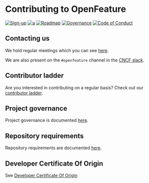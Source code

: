 # Contributing to OpenFeature

[![Sign-up](https://img.shields.io/static/v1?label=Sign-up&message=for%20news&color=blue)](https://bit.ly/openfeature-signup)
[![a](https://img.shields.io/badge/slack-%40cncf%2Fopenfeature-brightgreen?style=flat&logo=slack)](https://cloud-native.slack.com/archives/C0344AANLA1)
[![Roadmap](https://img.shields.io/static/v1?label=Roadmap&message=public&color=green)](https://github.com/orgs/open-feature/projects/1)
[![Governance](https://img.shields.io/static/v1?label=Governance&message=bootstrap&color=yellow)](https://github.com/open-feature/governance)
[![Code of Conduct](https://img.shields.io/badge/Contributor%20Covenant-2.1-4baaaa.svg)](https://github.com/open-feature/.github/blob/main/CODE_OF_CONDUCT.md)

## Contacting us

We hold regular meetings which you can see [here](https://github.com/open-feature/community/#meetings-and-events).

We are also present on the `#openfeature` channel in the [CNCF slack](https://slack.cncf.io/).

## Contributor ladder

Are you interested in contributing on a regular basis?
Check out our [contributor ladder](https://openfeature.dev/community/CONTRIBUTOR_LADDER).

## Project governance

Project governance is documented [here](https://github.com/open-feature/community/blob/main/technical-guidelines.md#repository-requirements).

## Repository requirements

Repository requirements are documented [here](https://github.com/open-feature/community/blob/main/governance-charter.md).

## Developer Certificate Of Origin

See [Developer Certificate Of Origin](https://github.com/open-feature/community/blob/main/technical-guidelines.md#developer-certificate-of-origin)

